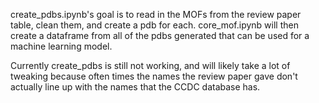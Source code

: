 create_pdbs.ipynb's goal is to read in the MOFs from the review paper table, clean them, and create a pdb for each.
core_mof.ipynb will then create a dataframe from all of the pdbs generated that can be used for a machine learning model.

Currently create_pdbs is still not working, and will likely take a lot of tweaking because often times the names the review
paper gave don't actually line up with the names that the CCDC database has.
